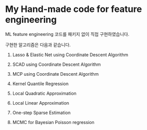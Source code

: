 # My Hand-made code for feature engineering

ML feature engineering 코드를 패키지 없이 직접 구현하였습니다.

구현한 알고리즘은 다음과 같습니다.

1. Lasso & Elastic Net using Coordinate Descent Algorithm
   
2. SCAD using Coordinate Descent Algorithm
   
3. MCP using Coordinate Descent Algorithm
 
4. Kernel Quantile Regression
 
5. Local Quadratic Approximation
 
6. Local Linear Approximation
 
7. One-step Sparse Estimation
 
8. MCMC for Bayesian Poisson regression 

